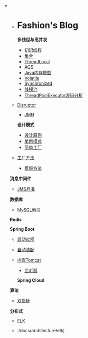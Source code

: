 * * # Fashion's Blog
  
    **多线程与高并发**
    * [初识线程](./docs/juc/thread.md)
    * [集合](./docs/juc/collection.md)
    * [ThreadLocal](./docs/juc/thread-local.md)
    * [AQS](./docs/juc/abstract-queued-synchronizer.md)
    * [Java内存模型](./docs/juc/book-3.md)
    * [Volatile](./docs/juc/volatile.md)
    * [Synchronized](./docs/juc/synchronized.md)
    * [线程池](./docs/juc/thread-pool.md)
    * [ThreadPoolExecutor源码分析](./docs/juc/thread-pool-executor.md)
  * [Disruptor](./docs/juc/disruptor.md)
    * [JMH](./docs/juc/jmh.md)
  
    **设计模式**
    * [设计原则](./docs/design-pattern/principle.md)
    * [单例模式](./docs/design-pattern/singleton.md)
    * [简单工厂](./docs/design-pattern/simple-factory.md)
  * [工厂方法](./docs/design-pattern/factory-method.md)
    * [模版方法](./docs/design-pattern/template-method.md)
  
  **消息中间件**
    * [JMS标准](./docs/mq/jms.md)
  
  **数据库**
    * [MySQL索引](./docs/mysql/index.md)

    **Redis**
  
    **Spring Boot**
    * [启动过程](./docs/springboot/springboot-start-process.md)
    * [自动装配](./docs/springboot/springboot-autowired.md)
  * [内嵌Tomcat](./docs/springboot/springboot-tomcat.md)
    * [监听器](./docs/springboot/springboot-listener.md)

    **Spring Cloud**
  
  **算法**
    * [双指针](./docs/algorithm/two-pointer.md)

    **分布式**
  
    * [ELK](./docs/architecture/elk.md)
  
  * ./docs/architecture/elk)